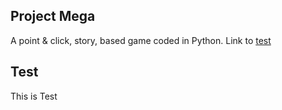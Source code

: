 ## Project Mega ##

A point & click, story, based game coded in Python.
Link to [test](#test)

## Test
This is Test

